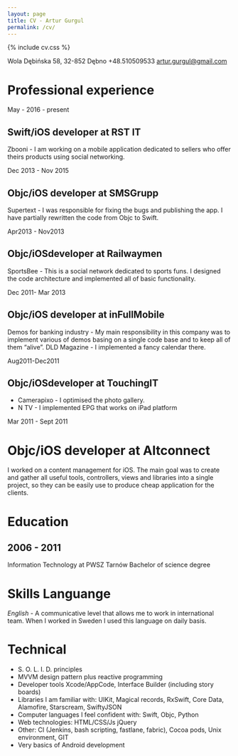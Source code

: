 ```yaml
---
layout: page
title: CV - Artur Gurgul
permalink: /cv/
---
```


{% include cv.css %}

Wola Dębińska 58,
32-852 Dębno
+48.510509533
artur.gurgul@gmail.com

# Professional experience

May - 2016 - present
## Swift/iOS developer at RST IT
  Zbooni - I am working on a mobile application dedicated to sellers who offer theirs products using social networking.

Dec 2013 - Nov 2015
## Objc/iOS developer at SMSGrupp
  Supertext - I was responsible for fixing the bugs and publishing the app. I have partially rewritten the code from Objc to Swift.

Apr2013 - Nov2013
## Objc/iOSdeveloper at Railwaymen
  SportsBee - This is a social network dedicated to sports funs. I designed the
code architecture and implemented all of basic functionality.

Dec 2011- Mar 2013
## Objc/iOS developer at inFullMobile
  Demos for banking industry - My main responsibility in this company was to implement various of demos basing on a single code base and to keep all of them “alive”.
  DLD Magazine - I implemented a fancy calendar there.

Aug2011-Dec2011 
## Objc/iOSdeveloper at TouchingIT
  * Camerapixo - I optimised the photo gallery. 
  * N TV - I implemented EPG that works on iPad platform

Mar 2011 - Sept 2011
# Objc/iOS developer at Altconnect
  I worked on a content management for iOS. The main goal was to create and gather all useful tools, controllers, views and libraries into a single project, so they can be easily use to produce cheap application for the clients.

# Education

## 2006 - 2011
Information Technology at PWSZ Tarnów
Bachelor of science degree

# Skills Languange

*English* - A communicative level that allows me to work in international team. When I worked in Sweden I used this language on daily basis.

# Technical

* S. O. L. I. D. principles
* MVVM design pattern plus reactive programming
* Developer tools Xcode/AppCode, Interface Builder (including story boards)
* Libraries I am familiar with: UIKit, Magical records, RxSwift, Core Data, Alamofire, Starscream, SwiftyJSON
* Computer languages I feel confident with: Swift, Objc, Python
* Web technologies: HTML/CSS/Js jQuery
* Other: CI (Jenkins, bash scripting, fastlane, fabric), Cocoa pods, Unix environment, GIT
* Very basics of Android development


